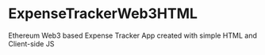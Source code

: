 # ExpenseTrackerWeb3HTML
Ethereum Web3 based Expense Tracker App created with simple HTML and Client-side JS
